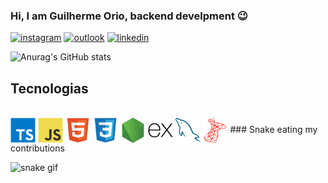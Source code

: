 ### Hi, I am Guilherme Orio, backend develpment 😉
[![instagram](https://img.shields.io/badge/Instagram-E4405F?style=for-the-badge&logo=instagram&logoColor=white)](https://www.instagram.com/guilhermeorio__/)
[![outlook](https://img.shields.io/badge/Microsoft_Outlook-0078D4?style=for-the-badge&logo=microsoft-outlook&logoColor=white)](guilhermeorio@outlook.com)
[![linkedin](https://img.shields.io/badge/LinkedIn-0077B5?style=for-the-badge&logo=linkedin&logoColor=white)](https://www.linkedin.com/feed/)

![Anurag's GitHub stats](https://github-readme-stats.vercel.app/api?username=Guilherme-Orio&show_icons=true&theme=radical)

## Tecnologias

<div style ="display: inline_block"><br>
        <img align="center" alt="TypeScript" height="40" width="40" src="https://raw.githubusercontent.com/devicons/devicon/master/icons/typescript/typescript-original.svg">
    <img align="center" alt="JavaScript" height="40" width="40" src="https://raw.githubusercontent.com/devicons/devicon/master/icons/javascript/javascript-original.svg">
    <img align="center" alt="HTML" height="40" width="40" src="https://raw.githubusercontent.com/devicons/devicon/master/icons/html5/html5-original.svg">
    <img align="center" alt="CSS" height="40" width="40" src="https://raw.githubusercontent.com/devicons/devicon/master/icons/css3/css3-original.svg">
    <img align="center" alt="Node.js" height="40" width="40" src="https://raw.githubusercontent.com/devicons/devicon/master/icons/nodejs/nodejs-original.svg">
    <img align="center" alt="Express" height="40" width="40" src="https://raw.githubusercontent.com/devicons/devicon/master/icons/express/express-original.svg">
    <img align="center" alt="MySQL" height="40" width="40" src="https://raw.githubusercontent.com/devicons/devicon/master/icons/mysql/mysql-original.svg">
    <img align="center" alt="SQL Server" height="40" width="40" src="https://raw.githubusercontent.com/devicons/devicon/master/icons/microsoftsqlserver/microsoftsqlserver-plain.svg">
        ### Snake eating my contributions

![snake gif](https://github.com/**SEU_USUARIO**/**SEU_REPOSITORIO**/blob/output/dist/snake.svg)
</div>



